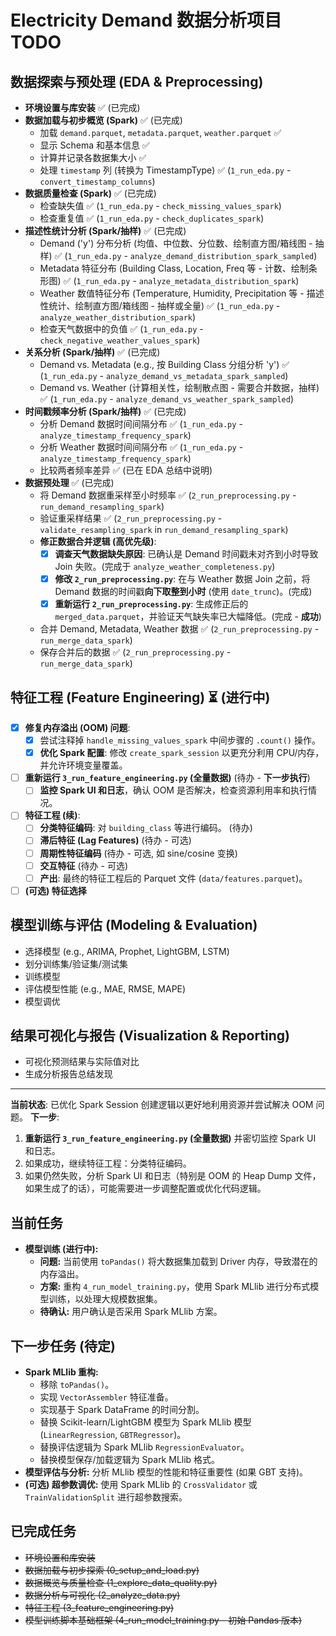 # Electricity Demand 数据分析项目 TODO

## 数据探索与预处理 (EDA & Preprocessing)

-   **环境设置与库安装** ✅ (已完成)
-   **数据加载与初步概览 (Spark)** ✅ (已完成)
    -   加载 `demand.parquet`, `metadata.parquet`, `weather.parquet` ✅
    -   显示 Schema 和基本信息 ✅
    -   计算并记录各数据集大小 ✅
    -   处理 `timestamp` 列 (转换为 TimestampType) ✅ (`1_run_eda.py` - `convert_timestamp_columns`)
-   **数据质量检查 (Spark)** ✅ (已完成)
    -   检查缺失值 ✅ (`1_run_eda.py` - `check_missing_values_spark`)
    -   检查重复值 ✅ (`1_run_eda.py` - `check_duplicates_spark`)
-   **描述性统计分析 (Spark/抽样)** ✅ (已完成)
    -   Demand ('y') 分布分析 (均值、中位数、分位数、绘制直方图/箱线图 - 抽样) ✅ (`1_run_eda.py` - `analyze_demand_distribution_spark_sampled`)
    -   Metadata 特征分布 (Building Class, Location, Freq 等 - 计数、绘制条形图) ✅ (`1_run_eda.py` - `analyze_metadata_distribution_spark`)
    -   Weather 数值特征分布 (Temperature, Humidity, Precipitation 等 - 描述性统计、绘制直方图/箱线图 - 抽样或全量) ✅ (`1_run_eda.py` - `analyze_weather_distribution_spark`)
    -   检查天气数据中的负值 ✅ (`1_run_eda.py` - `check_negative_weather_values_spark`)
-   **关系分析 (Spark/抽样)** ✅ (已完成)
    -   Demand vs. Metadata (e.g., 按 Building Class 分组分析 'y') ✅ (`1_run_eda.py` - `analyze_demand_vs_metadata_spark_sampled`)
    -   Demand vs. Weather (计算相关性，绘制散点图 - 需要合并数据，抽样) ✅ (`1_run_eda.py` - `analyze_demand_vs_weather_spark_sampled`)
-   **时间戳频率分析 (Spark/抽样)** ✅ (已完成)
    -   分析 Demand 数据时间间隔分布 ✅ (`1_run_eda.py` - `analyze_timestamp_frequency_spark`)
    -   分析 Weather 数据时间间隔分布 ✅ (`1_run_eda.py` - `analyze_timestamp_frequency_spark`)
    -   比较两者频率差异 ✅ (已在 EDA 总结中说明)
-   **数据预处理** ✅ (已完成)
    -   将 Demand 数据重采样至小时频率 ✅ (`2_run_preprocessing.py` - `run_demand_resampling_spark`)
    -   验证重采样结果 ✅ (`2_run_preprocessing.py` - `validate_resampling_spark` in `run_demand_resampling_spark`)
    -   **修正数据合并逻辑 (高优先级)**:
        -   [x] **调查天气数据缺失原因**: 已确认是 Demand 时间戳未对齐到小时导致 Join 失败。(完成于 `analyze_weather_completeness.py`)
        -   [x] **修改 `2_run_preprocessing.py`**: 在与 Weather 数据 Join 之前，将 Demand 数据的时间戳**向下取整到小时** (使用 `date_trunc`)。(完成)
        -   [x] **重新运行 `2_run_preprocessing.py`**: 生成修正后的 `merged_data.parquet`，并验证天气缺失率已大幅降低。(完成 - **成功**)
    -   合并 Demand, Metadata, Weather 数据 ✅ (`2_run_preprocessing.py` - `run_merge_data_spark`)
    -   保存合并后的数据 ✅ (`2_run_preprocessing.py` - `run_merge_data_spark`)

## 特征工程 (Feature Engineering) ⏳ (进行中)

-   [x] **修复内存溢出 (OOM) 问题**:
    -   [x] 尝试注释掉 `handle_missing_values_spark` 中间步骤的 `.count()` 操作。
    -   [x] **优化 Spark 配置**: 修改 `create_spark_session` 以更充分利用 CPU/内存，并允许环境变量覆盖。
-   [ ] **重新运行 `3_run_feature_engineering.py` (全量数据)** (待办 - **下一步执行**)
    -   [ ] **监控 Spark UI 和日志**，确认 OOM 是否解决，检查资源利用率和执行情况。
-   [ ] **特征工程 (续)**:
    -   [ ] **分类特征编码**: 对 `building_class` 等进行编码。 (待办)
    -   [ ] **滞后特征 (Lag Features)** (待办 - 可选)
    -   [ ] **周期性特征编码** (待办 - 可选, 如 sine/cosine 变换)
    -   [ ] **交互特征** (待办 - 可选)
    -   [ ] **产出**: 最终的特征工程后的 Parquet 文件 (`data/features.parquet`)。
-   [ ] **(可选) 特征选择**

## 模型训练与评估 (Modeling & Evaluation)

-   选择模型 (e.g., ARIMA, Prophet, LightGBM, LSTM)
-   划分训练集/验证集/测试集
-   训练模型
-   评估模型性能 (e.g., MAE, RMSE, MAPE)
-   模型调优

## 结果可视化与报告 (Visualization & Reporting)

-   可视化预测结果与实际值对比
-   生成分析报告总结发现

---
**当前状态**: 已优化 Spark Session 创建逻辑以更好地利用资源并尝试解决 OOM 问题。
**下一步**:
1.  **重新运行 `3_run_feature_engineering.py` (全量数据)** 并密切监控 Spark UI 和日志。
2.  如果成功，继续特征工程：分类特征编码。
3.  如果仍然失败，分析 Spark UI 和日志（特别是 OOM 的 Heap Dump 文件，如果生成了的话），可能需要进一步调整配置或优化代码逻辑。

## 当前任务

*   **模型训练 (进行中):**
    *   **问题:** 当前使用 `toPandas()` 将大数据集加载到 Driver 内存，导致潜在的内存溢出。
    *   **方案:** 重构 `4_run_model_training.py`，使用 Spark MLlib 进行分布式模型训练，以处理大规模数据集。
    *   **待确认:** 用户确认是否采用 Spark MLlib 方案。

## 下一步任务 (待定)

*   **Spark MLlib 重构:**
    *   移除 `toPandas()`。
    *   实现 `VectorAssembler` 特征准备。
    *   实现基于 Spark DataFrame 的时间分割。
    *   替换 Scikit-learn/LightGBM 模型为 Spark MLlib 模型 (`LinearRegression`, `GBTRegressor`)。
    *   替换评估逻辑为 Spark MLlib `RegressionEvaluator`。
    *   替换模型保存/加载逻辑为 Spark MLlib 格式。
*   **模型评估与分析:** 分析 MLlib 模型的性能和特征重要性 (如果 GBT 支持)。
*   **(可选) 超参数调优:** 使用 Spark MLlib 的 `CrossValidator` 或 `TrainValidationSplit` 进行超参数搜索。

## 已完成任务

*   ~~环境设置和库安装~~
*   ~~数据加载与初步探索 (0_setup_and_load.py)~~
*   ~~数据概览与质量检查 (1_explore_data_quality.py)~~
*   ~~数据分析与可视化 (2_analyze_data.py)~~
*   ~~特征工程 (3_feature_engineering.py)~~
*   ~~模型训练脚本基础框架 (4_run_model_training.py - 初始 Pandas 版本)~~